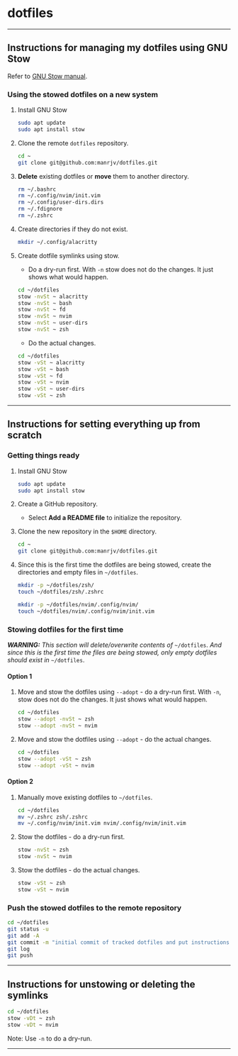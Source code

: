 # dotfiles

---

## Instructions for managing my dotfiles using GNU Stow

Refer to [GNU Stow manual](https://www.gnu.org/software/stow/manual/).

### Using the stowed dotfiles on a new system

1. Install GNU Stow
    ```sh
    sudo apt update
    sudo apt install stow
    ```

2. Clone the remote `dotfiles` repository.
    ```sh
    cd ~
    git clone git@github.com:manrjv/dotfiles.git
    ```

3. **Delete** existing dotfiles or **move** them to another directory.
    ```sh
    rm ~/.bashrc
    rm ~/.config/nvim/init.vim
    rm ~/.config/user-dirs.dirs
    rm ~/.fdignore
    rm ~/.zshrc
    ```

4. Create directories if they do not exist.
    ```sh
    mkdir ~/.config/alacritty
    ```

5. Create dotfile symlinks using stow.

    * Do a dry-run first. With `-n` stow does not do the changes. It just shows what would happen.
    ```sh
    cd ~/dotfiles
    stow -nvSt ~ alacritty
    stow -nvSt ~ bash
    stow -nvSt ~ fd
    stow -nvSt ~ nvim
    stow -nvSt ~ user-dirs
    stow -nvSt ~ zsh
    ```

    * Do the actual changes.
    ```sh
    cd ~/dotfiles
    stow -vSt ~ alacritty
    stow -vSt ~ bash
    stow -vSt ~ fd
    stow -vSt ~ nvim
    stow -vSt ~ user-dirs
    stow -vSt ~ zsh
    ```

---

## Instructions for setting everything up from scratch


### Getting things ready

1. Install GNU Stow
    ```sh
    sudo apt update
    sudo apt install stow
    ```

2. Create a GitHub repository.
    * Select **Add a README file** to initialize the repository.

3. Clone the new repository in the `$HOME` directory.
    ```sh
    cd ~
    git clone git@github.com:manrjv/dotfiles.git
    ```

4. Since this is the first time the dotfiles are being stowed, create the directories and empty files in `~/dotfiles`.
    ```sh
    mkdir -p ~/dotfiles/zsh/
    touch ~/dotfiles/zsh/.zshrc

    mkdir -p ~/dotfiles/nvim/.config/nvim/
    touch ~/dotfiles/nvim/.config/nvim/init.vim
    ```

### Stowing dotfiles for the first time

***WARNING:*** *This section will delete/overwrite contents of* `~/dotfiles`. *And since this is the first time the files are being stowed, only empty dotfiles should exist in* `~/dotfiles`.

#### Option 1

1. Move and stow the dotfiles using `--adopt` - do a dry-run first. With `-n`, stow does not do the changes. It just shows what would happen.
    ```sh
    cd ~/dotfiles
    stow --adopt -nvSt ~ zsh
    stow --adopt -nvSt ~ nvim
    ```
2. Move and stow the dotfiles using `--adopt` - do the actual changes.
    ```sh
    cd ~/dotfiles
    stow --adopt -vSt ~ zsh
    stow --adopt -vSt ~ nvim
    ```
#### Option 2

1. Manually move existing dotfiles to `~/dotfiles`.
    ```sh
    cd ~/dotfiles
    mv ~/.zshrc zsh/.zshrc
    mv ~/.config/nvim/init.vim nvim/.config/nvim/init.vim
    ```

2. Stow the dotfiles - do a dry-run first.
    ```sh
    stow -nvSt ~ zsh
    stow -nvSt ~ nvim
    ```

3. Stow the dotfiles - do the actual changes.
    ```sh
    stow -vSt ~ zsh
    stow -vSt ~ nvim
    ```

### Push the stowed dotfiles to the remote repository
```sh
cd ~/dotfiles
git status -u
git add -A
git commit -m "initial commit of tracked dotfiles and put instructions in README.md"
git log
git push
```

---

## Instructions for unstowing or deleting the symlinks
```sh
cd ~/dotfiles
stow -vDt ~ zsh
stow -vDt ~ nvim
```
Note: Use `-n` to do a dry-run.

---
